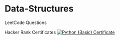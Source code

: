 # Data-Structures
LeetCode Questions


Hacker Rank Certificates
<a href="Skills%20Certification/Python%20(Basic)%20Certificate.png">
    <img src="Badges/python_basic_skill.png" alt="Python (Basic) Certificate"/>
